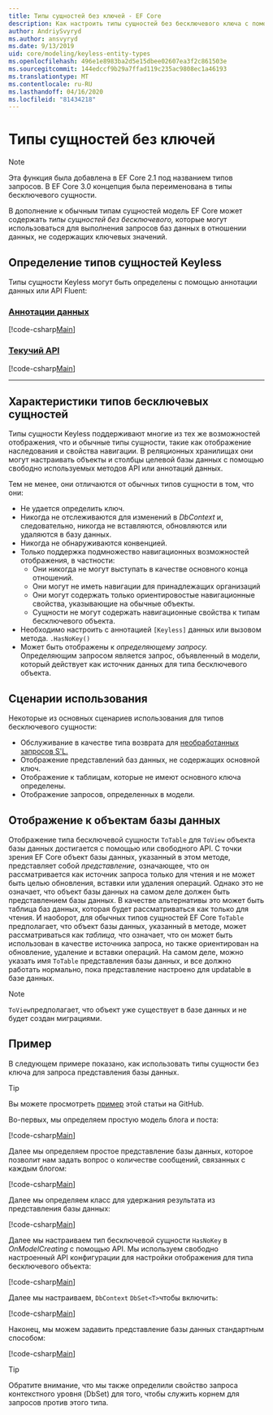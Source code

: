 ```yaml
---
title: Типы сущностей без ключей - EF Core
description: Как настроить типы сущностей без бесключевого ключа с помощью Core Entity Framework
author: AndriySvyryd
ms.author: ansvyryd
ms.date: 9/13/2019
uid: core/modeling/keyless-entity-types
ms.openlocfilehash: 496e1e8983ba2d5e15dbee02607ea3f2c861503e
ms.sourcegitcommit: 144edccf9b29a7ffad119c235ac9808ec1a46193
ms.translationtype: MT
ms.contentlocale: ru-RU
ms.lasthandoff: 04/16/2020
ms.locfileid: "81434218"
---
```

# <a name="keyless-entity-types"></a>Типы сущностей без ключей

> [!NOTE]
> Эта функция была добавлена в EF Core 2.1 под названием типов запросов. В EF Core 3.0 концепция была переименована в типы бесключевого сущности.

В дополнение к обычным типам сущностей модель EF Core может содержать _типы сущностей без бесключевого,_ которые могут использоваться для выполнения запросов баз данных в отношении данных, не содержащих ключевых значений.

## <a name="defining-keyless-entity-types"></a>Определение типов сущностей Keyless

Типы сущности Keyless могут быть определены с помощью аннотации данных или API Fluent:

### <a name="data-annotations"></a>[Аннотации данных](#tab/data-annotations)

[!code-csharp[Main](../../../samples/core/Modeling/DataAnnotations/Keyless.cs?Name=Keyless&highlight=1)]

### <a name="fluent-api"></a>[Текучий API](#tab/fluent-api)

[!code-csharp[Main](../../../samples/core/Modeling/FluentAPI/Keyless.cs?Name=Keyless&highlight=4)]

***

## <a name="keyless-entity-types-characteristics"></a>Характеристики типов бесключевых сущностей

Типы сущности Keyless поддерживают многие из тех же возможностей отображения, что и обычные типы сущности, такие как отображение наследования и свойства навигации. В реляционных хранилищах они могут настраивать объекты и столбцы целевой базы данных с помощью свободно используемых методов API или аннотаций данных.

Тем не менее, они отличаются от обычных типов сущности в том, что они:

- Не удается определить ключ.
- Никогда не отслеживаются для изменений в _DbContext_ и, следовательно, никогда не вставляются, обновляются или удаляются в базу данных.
- Никогда не обнаруживаются конвенцией.
- Только поддержка подмножество навигационных возможностей отображения, в частности:
  - Они никогда не могут выступать в качестве основного конца отношений.
  - Они могут не иметь навигации для принадлежащих организаций
  - Они могут содержать только ориентировостые навигационные свойства, указывающие на обычные объекты.
  - Сущности не могут содержать навигационные свойства к типам бесключевого объекта.
- Необходимо настроить с аннотацией `[Keyless]` данных или вызовом метода. `.HasNoKey()`
- Может быть отображены к _определяющему запросу._ Определяющим запросом является запрос, объявленный в модели, который действует как источник данных для типа бесключевого объекта.

## <a name="usage-scenarios"></a>Сценарии использования

Некоторые из основных сценариев использования для типов бесключевого сущности:

- Обслуживание в качестве типа возврата для [необработанных запросов S'L.](xref:core/querying/raw-sql)
- Отображение представлений баз данных, не содержащих основной ключ.
- Отображение к таблицам, которые не имеют основного ключа определены.
- Отображение запросов, определенных в модели.

## <a name="mapping-to-database-objects"></a>Отображение к объектам базы данных

Отображение типа бесключевой сущности `ToTable` для `ToView` объекта базы данных достигается с помощью или свободного API. С точки зрения EF Core объект базы данных, указанный в этом методе, представляет собой _представление,_ означающее, что он рассматривается как источник запроса только для чтения и не может быть целью обновления, вставки или удаления операций. Однако это не означает, что объект базы данных на самом деле должен быть представлением базы данных. В качестве альтернативы это может быть таблица баз данных, которая будет рассматриваться как только для чтения. И наоборот, для обычных типов сущностей EF Core `ToTable` предполагает, что объект базы данных, указанный в методе, может рассматриваться как _таблица,_ что означает, что он может быть использован в качестве источника запроса, но также ориентирован на обновление, удаление и вставки операций. На самом деле, можно указать имя `ToTable` представления базы данных, и все должно работать нормально, пока представление настроено для updatable в базе данных.

> [!NOTE]
> `ToView`предполагает, что объект уже существует в базе данных и не будет создан миграциями.

## <a name="example"></a>Пример

В следующем примере показано, как использовать типы сущности без ключа для запроса представления базы данных.

> [!TIP]
> Вы можете просмотреть [пример](https://github.com/dotnet/EntityFramework.Docs/tree/master/samples/core/KeylessEntityTypes) этой статьи на GitHub.

Во-первых, мы определяем простую модель блога и поста:

[!code-csharp[Main](../../../samples/core/KeylessEntityTypes/Program.cs#Entities)]

Далее мы определяем простое представление базы данных, которое позволит нам задать вопрос о количестве сообщений, связанных с каждым блогом:

[!code-csharp[Main](../../../samples/core/KeylessEntityTypes/Program.cs#View)]

Далее мы определяем класс для удержания результата из представления базы данных:

[!code-csharp[Main](../../../samples/core/KeylessEntityTypes/Program.cs#KeylessEntityType)]

Далее мы настраиваем тип бесключевой сущности `HasNoKey` в _OnModelCreating_ с помощью API.
Мы используем свободно настроенный API конфигурации для настройки отображения для типа бесключевого объекта:

[!code-csharp[Main](../../../samples/core/KeylessEntityTypes/Program.cs#Configuration)]

Далее мы настраиваем, `DbContext` `DbSet<T>`чтобы включить:

[!code-csharp[Main](../../../samples/core/KeylessEntityTypes/Program.cs#DbSet)]

Наконец, мы можем задавить представление базы данных стандартным способом:

[!code-csharp[Main](../../../samples/core/KeylessEntityTypes/Program.cs#Query)]

> [!TIP]
> Обратите внимание, что мы также определили свойство запроса контекстного уровня (DbSet) для того, чтобы служить корнем для запросов против этого типа.
